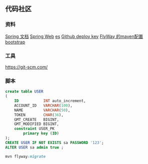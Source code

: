 ## 代码社区

### 资料
[Spring 文档](https://spring.io/guides)
[Spring Web](https://spring.io/guides/gs/serving-web-content/)
[es](https://elasticsearch.cn/explore/)
[Github deploy key]()
[FlyWay 的maven配置](https://flywaydb.org/getstarted/firststeps/maven)
[bootstrap](https://v3.bootcss.com/css/)

### 工具
https://git-scm.com/

### 脚本
```sql
create table USER
(
    ID           INT auto_increment,
    ACCOUNT_ID   VARCHAR(100),
    NAME         VARCHAR(50),
    TOKEN        CHAR(36),
    GMT_CREATE   BIGINT,
    GMT_MODIFIED BIGINT,
    constraint USER_PK
        primary key (ID)
);
CREATE USER IF NOT EXISTS sa PASSWORD '123';
ALTER USER sa admin true ;


```
```css
mvn flyway:migrate
```
